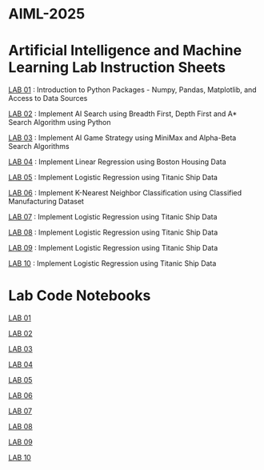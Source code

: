 # AIML-2025
# Artificial Intelligence and Machine Learning Lab Instruction Sheets

<a href="https://github.com/2303A51586/AIML-2025/blob/main/AIML_A1.pdf">LAB 01</a> : Introduction to Python Packages - Numpy, Pandas, Matplotlib, and Access to Data Sources

<a href="https://github.com/2303A51586/AIML-2025/blob/main/AIML_A2.pdf">LAB 02</a> : Implement AI Search using Breadth First, Depth First and A* Search Algorithm using Python

<a href="https://github.com/2303A51586/AIML-2025/blob/main/AIML_A3.pdf">LAB 03</a> : Implement AI Game Strategy using MiniMax and Alpha-Beta Search Algorithms

<a href="https://github.com/2303A51586/AIML-2025/blob/main/AIML_A4.pdf">LAB 04</a> : Implement Linear Regression using Boston Housing Data

<a href="https://github.com/2303A51586/AIML-2025/blob/main/AIML_A5.pdf">LAB 05</a> : Implement Logistic Regression using Titanic Ship Data

<a href="https://github.com/2303A51586/AIML-2025/blob/main/AIML_A6.pdf">LAB 06</a> : Implement K-Nearest Neighbor Classification using Classified Manufacturing Dataset

<a href="https://github.com/2303A51586/AIML-2025/blob/main/AIML_A7.pdf">LAB 07</a> : Implement Logistic Regression using Titanic Ship Data

<a href="https://github.com/2303A51586/AIML-2025/blob/main/AIML_A8.pdf">LAB 08</a> : Implement Logistic Regression using Titanic Ship Data

<a href="https://github.com/2303A51586/AIML-2025/blob/main/AIML_A9.pdf">LAB 09</a> : Implement Logistic Regression using Titanic Ship Data

<a href="https://github.com/2303A51586/AIML-2025/blob/main/AIML_A10.pdf">LAB 10</a> : Implement Logistic Regression using Titanic Ship Data



# Lab Code Notebooks

<a href="https://github.com/2303A51586/AIML-2025/blob/main/Lab01.ipynb">LAB 01</a>

<a href="https://github.com/2303A51586/AIML-2025/blob/main/lab2.ipynb">LAB 02</a>

<a href="https://github.com/2303A51586/AIML-2025/blob/main/lab3.ipynb">LAB 03</a>

<a href="https://github.com/2303A51586/AIML-2025/blob/main/lab4.ipynb">LAB 04</a>

<a href="https://github.com/2303A51586/AIML-2025/blob/main/lab5.ipynb">LAB 05</a>

<a href="https://github.com/2303A51586/AIML-2025/blob/main/lab6.ipynb">LAB 06</a>

<a href="https://github.com/2303A51586/AIML-2025/blob/main/lab7.ipynb">LAB 07</a>

<a href="https://github.com/2303A51586/AIML-2025/blob/main/lab8.ipynb">LAB 08</a>

<a href="https://github.com/2303A51586/AIML-2025/blob/main/lab9.ipynb">LAB 09</a>

<a href="https://github.com/2303A51586/AIML-2025/blob/main/lab10.ipynb">LAB 10</a>




